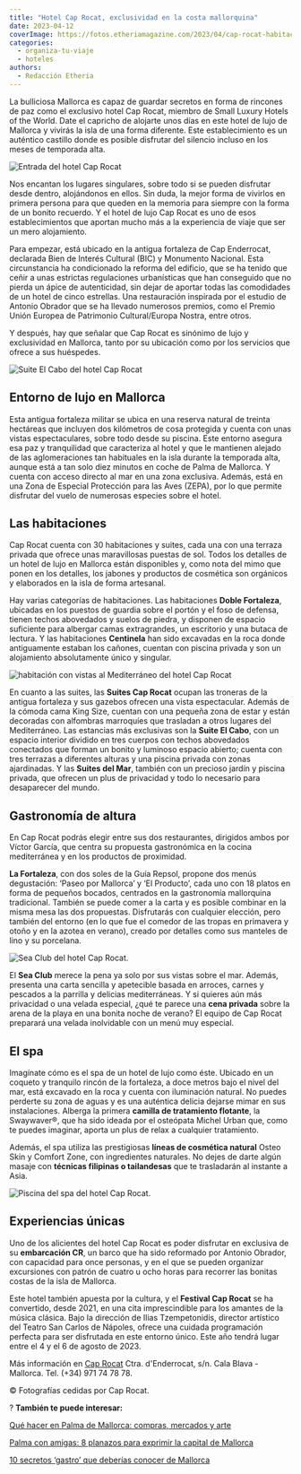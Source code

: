 ```yaml
---
title: "Hotel Cap Rocat, exclusividad en la costa mallorquina"
date: 2023-04-12
coverImage: https://fotos.etheriamagazine.com/2023/04/cap-rocat-habitacion-centinela.jpg
categories: 
  - organiza-tu-viaje
  - hoteles
authors: 
  - Redacción Etheria
---
```


La bulliciosa Mallorca es capaz de guardar secretos en forma de rincones de paz como el 
exclusivo hotel Cap Rocat, miembro de Small Luxury Hotels of the World. Date el capricho 
de alojarte unos días en este hotel de lujo de Mallorca y vivirás la isla de una forma 
diferente. Este establecimiento es un auténtico castillo donde es posible disfrutar del 
silencio incluso en los meses de temporada alta. 

![Entrada del hotel Cap Rocat](https://fotos.etheriamagazine.com/2023/04/Cap-Rocat-entrada.jpg "Entrada del hotel Cap Rocat.")

Nos encantan los lugares singulares, sobre todo si se pueden disfrutar desde dentro, 
alojándonos en ellos. Sin duda, la mejor forma de vivirlos en primera persona para que 
queden en la memoria para siempre con la forma de un bonito recuerdo. Y el hotel de lujo 
Cap Rocat es uno de esos establecimientos que aportan mucho más a la experiencia de 
viaje que ser un mero alojamiento. 

Para empezar, está ubicado en la antigua fortaleza de Cap Enderrocat, declarada Bien de 
Interés Cultural (BIC) y Monumento Nacional. Esta circunstancia ha condicionado la 
reforma del edificio, que se ha tenido que ceñir a unas estrictas regulaciones 
urbanísticas que han conseguido que no pierda un ápice de autenticidad, sin dejar de 
aportar todas las comodidades de un hotel de cinco estrellas. Una restauración inspirada 
por el estudio de Antonio Obrador que se ha llevado numerosos premios, como el Premio 
Unión Europea de Patrimonio Cultural/Europa Nostra, entre otros. 

Y después, hay que señalar que Cap Rocat es sinónimo de lujo y exclusividad en Mallorca, 
tanto por su ubicación como por los servicios que ofrece a sus huéspedes. 

![Suite El Cabo del hotel Cap Rocat](https://fotos.etheriamagazine.com/2023/04/cap-rocat-Suite-El-Cabo.jpg "Suite El Cabo: los tonos naturales predominan en la decoración del hotel.")

## Entorno de lujo en Mallorca

Esta antigua fortaleza militar se ubica en una reserva natural de treinta hectáreas que 
incluyen dos kilómetros de cosa protegida y cuenta con unas vistas espectaculares, sobre 
todo desde su piscina. Este entorno asegura esa paz y tranquilidad que caracteriza al 
hotel y que le mantienen alejado de las aglomeraciones tan habituales en la isla durante 
la temporada alta, aunque está a tan solo diez minutos en coche de Palma de Mallorca. Y 
cuenta con acceso directo al mar en una zona exclusiva. Además, está en una Zona de 
Especial Protección para las Aves (ZEPA), por lo que permite disfrutar del vuelo de 
numerosas especies sobre el hotel. 

## Las habitaciones

Cap Rocat cuenta con 30 habitaciones y suites, cada una con una terraza privada que 
ofrece unas maravillosas puestas de sol. Todos los detalles de un hotel de lujo en 
Mallorca están disponibles y, como nota del mimo que ponen en los detalles, los jabones 
y productos de cosmética son orgánicos y elaborados en la isla de forma artesanal. 

Hay varias categorías de habitaciones. Las habitaciones **Doble Fortaleza**, ubicadas en 
los puestos de guardia sobre el portón y el foso de defensa, tienen techos abovedados y 
suelos de piedra, y disponen de espacio suficiente para albergar camas extragrandes, un 
escritorio y una butaca de lectura. Y las habitaciones **Centinela** han sido excavadas 
en la roca donde antiguamente estaban los cañones, cuentan con piscina privada y son un 
alojamiento absolutamente único y singular. 

![habitación con vistas al Mediterráneo del hotel Cap Rocat](https://fotos.etheriamagazine.com/2023/04/cap-rocat-habitacion-centinela.jpg "Habitación Centinela, excavada en la roca.")

En cuanto a las suites, las **Suites Cap Rocat** ocupan las troneras de la antigua 
fortaleza y sus gazebos ofrecen una vista espectacular. Además de la cómoda cama King 
Size, cuentan con una pequeña zona de estar y están decoradas con alfombras marroquíes 
que trasladan a otros lugares del Mediterráneo. Las estancias más exclusivas son la 
**Suite El Cabo**, con un espacio interior dividido en tres cuerpos con techos 
abovedados conectados que forman un bonito y luminoso espacio abierto; cuenta con tres 
terrazas a diferentes alturas y una piscina privada con zonas ajardinadas. Y las 
**Suites del Mar**, también con un precioso jardín y piscina privada, que ofrecen un 
plus de privacidad y todo lo necesario para desaparecer del mundo. 

## Gastronomía de altura

En Cap Rocat podrás elegir entre sus dos restaurantes, dirigidos ambos por Víctor 
García, que centra su propuesta gastronómica en la cocina mediterránea y en los 
productos de proximidad. 

**La Fortaleza**, con dos soles de la Guía Repsol, propone dos menús degustación: ‘Paseo 
por Mallorca’ y ‘El Producto’, cada uno con 18 platos en forma de pequeños bocados, 
centrados en la gastronomía mallorquina tradicional. También se puede comer a la carta y 
es posible combinar en la misma mesa las dos propuestas. Disfrutarás con cualquier 
elección, pero también del entorno (en lo que fue el comedor de las tropas en primavera 
y otoño y en la azotea en verano), creado por detalles como sus manteles de lino y su 
porcelana. 

![Sea Club del hotel Cap Rocat.](https://fotos.etheriamagazine.com/2023/04/cap-rocat-Sea-Club.jpg "Sea Club del hotel Cap Rocat.")

El **Sea Club** merece la pena ya solo por sus vistas sobre el mar. Además, presenta una 
carta sencilla y apetecible basada en arroces, carnes y pescados a la parrilla y 
delicias mediterráneas. Y si quieres aún más privacidad o una velada especial, ¿qué te 
parece una **cena privada** sobre la arena de la playa en una bonita noche de verano? El 
equipo de Cap Rocat preparará una velada inolvidable con un menú muy especial. 

## El spa

Imagínate cómo es el spa de un hotel de lujo como éste. Ubicado en un coqueto y 
tranquilo rincón de la fortaleza, a doce metros bajo el nivel del mar, está excavado en 
la roca y cuenta con iluminación natural. No puedes perderte su zona de aguas y es una 
auténtica delicia dejarse mimar en sus instalaciones. Alberga la primera **camilla de 
tratamiento flotante**, la Swaywaver®, que ha sido ideada por el osteópata Michel Urban 
que, como te puedes imaginar, aporta un plus de relax a cualquier tratamiento. 

Además, el spa utiliza las prestigiosas **líneas de cosmética natural** Osteo Skin y 
Comfort Zone, con ingredientes naturales. No dejes de darte algún masaje con **técnicas 
filipinas o tailandesas** que te trasladarán al instante a Asia. 

![Piscina del spa del hotel Cap Rocat.](https://fotos.etheriamagazine.com/2023/04/Cap-Rocat-spa.jpg "Piscina del spa del hotel Cap Rocat.")

## Experiencias únicas

Uno de los alicientes del hotel Cap Rocat es poder disfrutar en exclusiva de su 
**embarcación CR**, un barco que ha sido reformado por Antonio Obrador, con capacidad 
para once personas, y en el que se pueden organizar excursiones con patrón de cuatro u 
ocho horas para recorrer las bonitas costas de la isla de Mallorca. 

Este hotel también apuesta por la cultura, y el **Festival Cap Rocat** se ha convertido, 
desde 2021, en una cita imprescindible para los amantes de la música clásica. Bajo la 
dirección de Ilias Tzempetonidis, director artístico del Teatro San Carlos de Nápoles, 
ofrece una cuidada programación perfecta para ser disfrutada en este entorno único. Este 
año tendrá lugar entre el 4 y el 6 de agosto de 2023. 

Más información en [Cap Rocat](https://caprocat.com/) Ctra. d'Enderrocat, s/n. Cala 
Blava - Mallorca. Tel. (+34) 971 74 78 78. 

© Fotografías cedidas por Cap Rocat. 

? **También te puede interesar:** 

[Qué hacer en Palma de Mallorca: compras, mercados y 
arte](https://etheriamagazine.com/2019/08/01/24-horas-palma-mallorca-arte-compras-mercados/) 

[Palma con amigas: 8 planazos para exprimir la capital de 
Mallorca](https://etheriamagazine.com/2021/06/02/planes-y-excursiones-desde-palma-mallorca-con-amigas/) 

[10 secretos ‘gastro’ que deberías conocer de 
Mallorca](https://etheriamagazine.com/2022/10/25/gastronomia-mallorca/)
